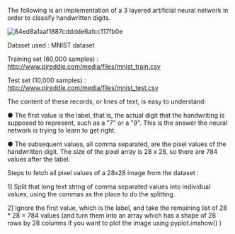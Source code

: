 
The following is an implementation of a 3 layered artificial neural network in order to classify handwritten digits.

![84ed8a1aaf1887cdddde6afcc117fb0e](https://user-images.githubusercontent.com/63066870/115762153-c7703500-a3c0-11eb-9649-c02ec3a3a5ef.png)


Dataset used : MNIST dataset

Training set (60,000 samples) : http://www.pjreddie.com/media/files/mnist_train.csv

Test set (10,000 samples) : http://www.pjreddie.com/media/files/mnist_test.csv

The content of these records, or lines of text, is easy to understand:

● The first value is the label, that is, the actual digit that the handwriting is supposed to represent, such as a "7" or a "9". This is the answer the neural network is trying to learn to get right.

● The subsequent values, all comma separated, are the pixel values of the handwritten digit. The size of the pixel array is 28 x 28, so there are 784 values after the label.

Steps to fetch all pixel values of a 28x28 image from the dataset : 

1] Split that long text string of comma separated values into individual values, using the commas as the place to do the splitting.

2] Ignore the first value, which is the label, and take the remaining list of 28 * 28 = 784 values (and turn them into an array which has a shape of 28 rows by 28 columns if you want to plot the image using pyplot.imshow() )
